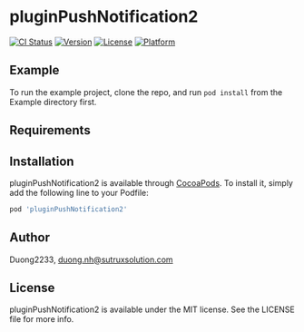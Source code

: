 # pluginPushNotification2

[![CI Status](https://img.shields.io/travis/Duong2233/pluginPushNotification2.svg?style=flat)](https://travis-ci.org/Duong2233/pluginPushNotification2)
[![Version](https://img.shields.io/cocoapods/v/pluginPushNotification2.svg?style=flat)](https://cocoapods.org/pods/pluginPushNotification2)
[![License](https://img.shields.io/cocoapods/l/pluginPushNotification2.svg?style=flat)](https://cocoapods.org/pods/pluginPushNotification2)
[![Platform](https://img.shields.io/cocoapods/p/pluginPushNotification2.svg?style=flat)](https://cocoapods.org/pods/pluginPushNotification2)

## Example

To run the example project, clone the repo, and run `pod install` from the Example directory first.

## Requirements

## Installation

pluginPushNotification2 is available through [CocoaPods](https://cocoapods.org). To install
it, simply add the following line to your Podfile:

```ruby
pod 'pluginPushNotification2'
```

## Author

Duong2233, duong.nh@sutruxsolution.com

## License

pluginPushNotification2 is available under the MIT license. See the LICENSE file for more info.
